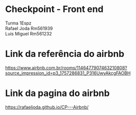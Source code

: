 # Checkpoint - Front end

Turma 1Espz <br>
Rafael Joda Rm561939 
<br>
Luis Miguel Rm561232

# Link da referência do airbnb 
https://www.airbnb.com.br/rooms/1146477907463210808?source_impression_id=p3_1757286831_P316UwyAkcgFAOBH

# Link da pagina do airbnb
https://rafaeljoda.github.io/CP---Airbnb/
